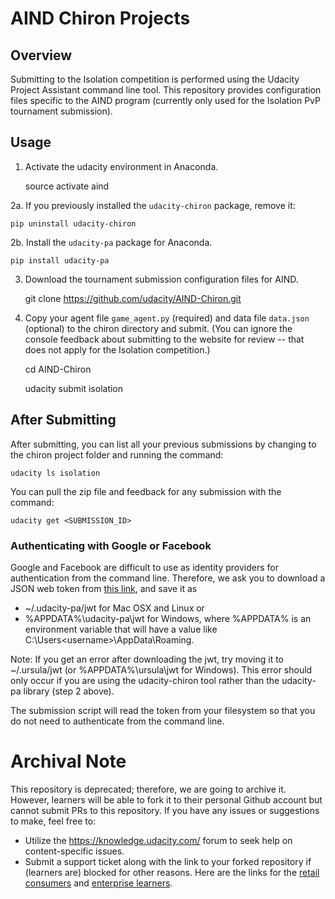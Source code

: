 # AIND Chiron Projects

## Overview
Submitting to the Isolation competition is performed using the Udacity Project Assistant command line tool.  This repository provides configuration files specific to the AIND program (currently only used for the Isolation PvP tournament submission).


## Usage

1. Activate the udacity environment in Anaconda.

	source activate aind


2a. If you previously installed the `udacity-chiron` package, remove it:

	pip uninstall udacity-chiron


2b. Install the `udacity-pa` package for Anaconda. 

	pip install udacity-pa


3. Download the tournament submission configuration files for AIND.

	git clone https://github.com/udacity/AIND-Chiron.git


4. Copy your agent file `game_agent.py` (required) and data file `data.json` (optional) to the chiron directory and submit. (You can ignore the console feedback about submitting to the website for review -- that does not apply for the Isolation competition.)

	cd AIND-Chiron

	udacity submit isolation


## After Submitting

After submitting, you can list all your previous submissions by changing to the chiron project folder and running the command:

	udacity ls isolation

You can pull the zip file and feedback for any submission with the command:

	udacity get <SUBMISSION_ID>


### Authenticating with Google or Facebook

Google and Facebook are difficult to use as identity providers for authentication from the command line. Therefore, we ask you to download a JSON web token from [this link](https://project-assistant.udacity.com/auth_tokens/new), and save it as

 - ~/.udacity-pa/jwt for Mac OSX and Linux or
 - %APPDATA%\udacity-pa\jwt for Windows, where %APPDATA% is an environment variable that will have a value like C:\Users\<username>\AppData\Roaming.

 Note: If you get an error after downloading the jwt, try moving it to ~/.ursula/jwt (or %APPDATA%\ursula\jwt for Windows). This error should only occur if you are using the udacity-chiron tool rather than the udacity-pa library (step 2 above).

The submission script will read the token from your filesystem so that you do not need to authenticate from the command line.
 # Archival Note 
 This repository is deprecated; therefore, we are going to archive it. However, learners will be able to fork it to their personal Github account but cannot submit PRs to this repository. If you have any issues or suggestions to make, feel free to: 
- Utilize the https://knowledge.udacity.com/ forum to seek help on content-specific issues. 
- Submit a support ticket along with the link to your forked repository if (learners are) blocked for other reasons. Here are the links for the [retail consumers](https://udacity.zendesk.com/hc/en-us/requests/new) and [enterprise learners](https://udacityenterprise.zendesk.com/hc/en-us/requests/new?ticket_form_id=360000279131).